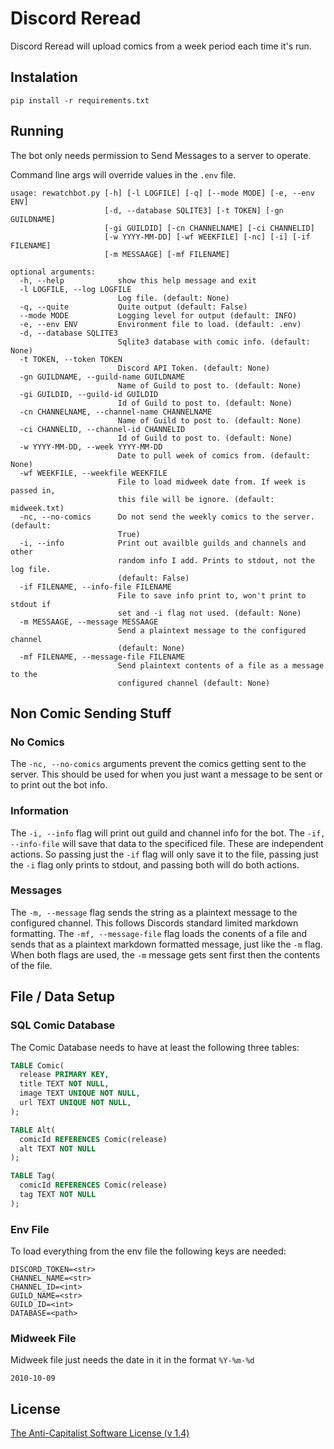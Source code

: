 # Discord Reread
Discord Reread will upload comics from a week period each time it's run.

## Instalation
```
pip install -r requirements.txt
```

## Running
The bot only needs permission to Send Messages to a server to operate.

Command line args will override values in the `.env` file.

```shell
usage: rewatchbot.py [-h] [-l LOGFILE] [-q] [--mode MODE] [-e, --env ENV]
                     [-d, --database SQLITE3] [-t TOKEN] [-gn GUILDNAME]
                     [-gi GUILDID] [-cn CHANNELNAME] [-ci CHANNELID]
                     [-w YYYY-MM-DD] [-wf WEEKFILE] [-nc] [-i] [-if FILENAME]
                     [-m MESSAAGE] [-mf FILENAME]

optional arguments:
  -h, --help            show this help message and exit
  -l LOGFILE, --log LOGFILE
                        Log file. (default: None)
  -q, --quite           Quite output (default: False)
  --mode MODE           Logging level for output (default: INFO)
  -e, --env ENV         Environment file to load. (default: .env)
  -d, --database SQLITE3
                        Sqlite3 database with comic info. (default: None)
  -t TOKEN, --token TOKEN
                        Discord API Token. (default: None)
  -gn GUILDNAME, --guild-name GUILDNAME
                        Name of Guild to post to. (default: None)
  -gi GUILDID, --guild-id GUILDID
                        Id of Guild to post to. (default: None)
  -cn CHANNELNAME, --channel-name CHANNELNAME
                        Name of Guild to post to. (default: None)
  -ci CHANNELID, --channel-id CHANNELID
                        Id of Guild to post to. (default: None)
  -w YYYY-MM-DD, --week YYYY-MM-DD
                        Date to pull week of comics from. (default: None)
  -wf WEEKFILE, --weekfile WEEKFILE
                        File to load midweek date from. If week is passed in,
                        this file will be ignore. (default: midweek.txt)
  -nc, --no-comics      Do not send the weekly comics to the server. (default:
                        True)
  -i, --info            Print out availble guilds and channels and other
                        random info I add. Prints to stdout, not the log file.
                        (default: False)
  -if FILENAME, --info-file FILENAME
                        File to save info print to, won't print to stdout if
                        set and -i flag not used. (default: None)
  -m MESSAAGE, --message MESSAAGE
                        Send a plaintext message to the configured channel
                        (default: None)
  -mf FILENAME, --message-file FILENAME
                        Send plaintext contents of a file as a message to the
                        configured channel (default: None)
```

## Non Comic Sending Stuff
### No Comics
The `-nc, --no-comics` arguments prevent the comics getting sent to the server.
This should be used for when you just want a message to be sent or to print out
the bot info.

### Information
The `-i, --info` flag will print out guild and channel info for the bot. The
`-if, --info-file` will save that data to the specificed file. These are
independent actions. So passing just the `-if` flag will only save it to the file,
passing just the `-i` flag only prints to stdout, and passing both will do both
actions.

### Messages
The `-m, --message` flag sends the string as a plaintext message to the configured
channel. This follows Discords standard limited markdown formatting.
The `-mf, --message-file` flag loads the conents of a file and sends that as a
plaintext markdown formatted message, just like the `-m` flag. When both flags
are used, the `-m` message gets sent first then the contents of the file.


## File / Data Setup
### SQL Comic Database
The Comic Database needs to have at least the following three tables:
```SQL
TABLE Comic(
  release PRIMARY KEY,
  title TEXT NOT NULL,
  image TEXT UNIQUE NOT NULL,
  url TEXT UNIQUE NOT NULL,
);

TABLE Alt(
  comicId REFERENCES Comic(release)
  alt TEXT NOT NULL
);

TABLE Tag(
  comicId REFERENCES Comic(release)
  tag TEXT NOT NULL
);
```

### Env File
To load everything from the env file the following keys are needed:
```
DISCORD_TOKEN=<str>
CHANNEL_NAME=<str>
CHANNEL_ID=<int>
GUILD_NAME=<str>
GUILD_ID=<int>
DATABASE=<path>
```

### Midweek File
Midweek file just needs the date in it in the format `%Y-%m-%d`
```
2010-10-09
```

## License
[The Anti-Capitalist Software License (v 1.4)](https://anticapitalist.software)


